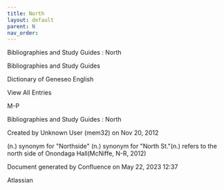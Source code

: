 ```yaml
---
title: North
layout: default
parent: N
nav_order:
---
```


Bibliographies and Study Guides : North

Bibliographies and Study Guides

Dictionary of Geneseo English

View All Entries

M-P

Bibliographies and Study Guides : North

Created by  Unknown User (mem32) on Nov 20, 2012

(n.) synonym for &quot;Northside&quot; (n.) synonym for &quot;North St.&quot;(n.) refers to the north side of Onondaga Hall(McNiffe, N-R, 2012)

Document generated by Confluence on May 22, 2023 12:37

Atlassian
